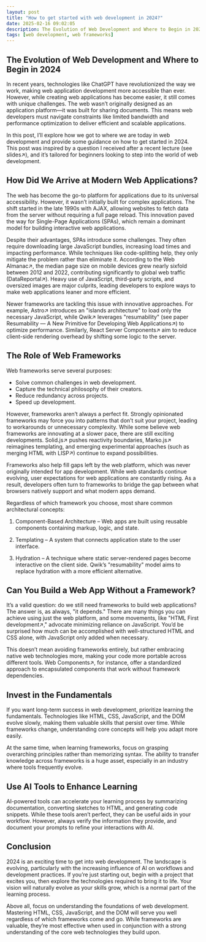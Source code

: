 ```yaml
---
layout: post
title: "How to get started with web development in 2024?"
date: 2025-02-16 09:02:05
description: The Evolution of Web Development and Where to Begin in 2024
tags: [web development, web frameworks]
---
```


## The Evolution of Web Development and Where to Begin in 2024

In recent years, technologies like ChatGPT have revolutionized the way we work, making web application development more accessible than ever. However, while creating web applications has become easier, it still comes with unique challenges. The web wasn’t originally designed as an application platform—it was built for sharing documents. This means web developers must navigate constraints like limited bandwidth and performance optimization to deliver efficient and scalable applications.

In this post, I’ll explore how we got to where we are today in web development and provide some guidance on how to get started in 2024. This post was inspired by a question I received after a recent lecture (see slides↗), and it’s tailored for beginners looking to step into the world of web development.

## How Did We Arrive at Modern Web Applications?

The web has become the go-to platform for applications due to its universal accessibility. However, it wasn’t initially built for complex applications. The shift started in the late 1990s with AJAX, allowing websites to fetch data from the server without requiring a full page reload. This innovation paved the way for Single-Page Applications (SPAs), which remain a dominant model for building interactive web applications.

Despite their advantages, SPAs introduce some challenges. They often require downloading large JavaScript bundles, increasing load times and impacting performance. While techniques like code-splitting help, they only mitigate the problem rather than eliminate it. According to the Web Almanac↗, the median page size on mobile devices grew nearly sixfold between 2012 and 2022, contributing significantly to global web traffic (DataReportal↗). Heavy use of JavaScript, third-party scripts, and oversized images are major culprits, leading developers to explore ways to make web applications leaner and more efficient.

Newer frameworks are tackling this issue with innovative approaches. For example, Astro↗ introduces an "islands architecture" to load only the necessary JavaScript, while Qwik↗ leverages "resumability" (see paper Resumability — A New Primitive for Developing Web Applications↗) to optimize performance. Similarly, React Server Components↗ aim to reduce client-side rendering overhead by shifting some logic to the server.

## The Role of Web Frameworks

Web frameworks serve several purposes:

- Solve common challenges in web development.
- Capture the technical philosophy of their creators.
- Reduce redundancy across projects.
- Speed up development.

However, frameworks aren’t always a perfect fit. Strongly opinionated frameworks may force you into patterns that don’t suit your project, leading to workarounds or unnecessary complexity. While some believe web frameworks are innovating at a slower pace, there are still exciting developments. Solid.js↗ pushes reactivity boundaries, Marko.js↗ reimagines templating, and emerging experimental approaches (such as merging HTML with LISP↗) continue to expand possibilities.

Frameworks also help fill gaps left by the web platform, which was never originally intended for app development. While web standards continue evolving, user expectations for web applications are constantly rising. As a result, developers often turn to frameworks to bridge the gap between what browsers natively support and what modern apps demand.

Regardless of which framework you choose, most share common architectural concepts:

1. Component-Based Architecture – Web apps are built using reusable components containing markup, logic, and state.

2. Templating – A system that connects application state to the user interface.

3. Hydration – A technique where static server-rendered pages become interactive on the client side. Qwik’s "resumability" model aims to replace hydration with a more efficient alternative.

## Can You Build a Web App Without a Framework?

It’s a valid question: do we still need frameworks to build web applications? The answer is, as always, "it depends." There are many things you can achieve using just the web platform, and some movements, like "HTML First development↗," advocate minimizing reliance on JavaScript. You’d be surprised how much can be accomplished with well-structured HTML and CSS alone, with JavaScript only added when necessary.

This doesn’t mean avoiding frameworks entirely, but rather embracing native web technologies more, making your code more portable across different tools. Web Components↗, for instance, offer a standardized approach to encapsulated components that work without framework dependencies.

## Invest in the Fundamentals

If you want long-term success in web development, prioritize learning the fundamentals. Technologies like HTML, CSS, JavaScript, and the DOM evolve slowly, making them valuable skills that persist over time. While frameworks change, understanding core concepts will help you adapt more easily.

At the same time, when learning frameworks, focus on grasping overarching principles rather than memorizing syntax. The ability to transfer knowledge across frameworks is a huge asset, especially in an industry where tools frequently evolve.

## Use AI Tools to Enhance Learning

AI-powered tools can accelerate your learning process by summarizing documentation, converting sketches to HTML, and generating code snippets. While these tools aren’t perfect, they can be useful aids in your workflow. However, always verify the information they provide, and document your prompts to refine your interactions with AI.

## Conclusion

2024 is an exciting time to get into web development. The landscape is evolving, particularly with the increasing influence of AI on workflows and development practices. If you’re just starting out, begin with a project that excites you, then explore the technologies required to bring it to life. Your vision will naturally evolve as your skills grow, which is a normal part of the learning process.

Above all, focus on understanding the foundations of web development. Mastering HTML, CSS, JavaScript, and the DOM will serve you well regardless of which frameworks come and go. While frameworks are valuable, they’re most effective when used in conjunction with a strong understanding of the core web technologies they build upon.
